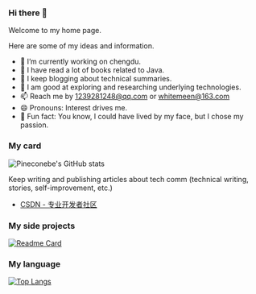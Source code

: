 ### Hi there 👋

Welcome to my home page.

Here are some of my ideas and information.

- 🍓 I’m currently working on chengdu.
- 🌱 I have read a lot of books related to Java. 
- 🥭 I keep blogging about technical summaries.
- 🥝 I am good at exploring and researching underlying technologies.
- 📫 Reach me by 1239281248@qq.com or whitemeen@163.com
- 😄 Pronouns: Interest drives me.
- 🍎 Fun fact: You know, I could have lived by my face, but I chose my passion. 

### My card
![Pineconebe's GitHub stats](https://github-readme-stats.vercel.app/api?username=Pineconebe&show_icons=true&theme=tokyonight)

Keep writing and publishing articles about tech comm (technical writing, stories, self-improvement, etc.) 
- [CSDN - 专业开发者社区](https://blog.csdn.net/demo_yo)

### My side projects
[![Readme Card](https://github-readme-stats.vercel.app/api/pin/?username=Pineconebe&repo=github-readme-stats&theme=tokyonight)](https://github.com/Pineconebe/github-readme-stats)

### My language
[![Top Langs](https://github-readme-stats.vercel.app/api/top-langs/?username=Pineconebe&layout=compact&theme=tokyonight)](https://github.com/Pineconebe/github-readme-stats)
